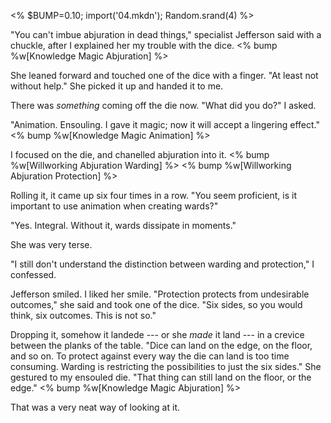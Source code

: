 <% $BUMP=0.10; import('04.mkdn'); Random.srand(4) %>

<!-- # -->

"You can't imbue abjuration in dead things," specialist Jefferson
said with a chuckle, after I explained her my trouble with the dice.
<% bump %w[Knowledge Magic Abjuration] %>

She leaned forward and touched one of the dice with a finger. "At least
not without help." She picked it up and handed it to me.

There was _something_ coming off the die now. "What did you do?" I asked.

"Animation. Ensouling. I gave it magic; now it will accept a lingering effect."
<% bump %w[Knowledge Magic Animation] %>

I focused on the die, and chanelled abjuration into it.
<% bump %w[Willworking Abjuration Warding] %>
<% bump %w[Willworking Abjuration Protection] %>

Rolling it, it came up six four times in a row. "You seem proficient, is it
important to use animation when creating wards?"

"Yes. Integral. Without it, wards dissipate in moments."

She was very terse.

"I still don't understand the distinction between warding and protection," I confessed.

Jefferson smiled. I liked her smile. "Protection protects from undesirable outcomes,"
she said and took one of the dice. "Six sides, so you would think, six outcomes. This is
not so."

Dropping it, somehow it landede --- or she _made_ it land --- in a crevice between the
planks of the table. "Dice can land on the edge, on the floor, and so on. To protect against
every way the die can land is too time consuming. Warding is restricting the possibilities to
just the six sides." She gestured to my ensouled die. "That thing can still land on the floor,
or the edge."
<% bump %w[Knowledge Magic Abjuration] %>

That was a very neat way of looking at it.
